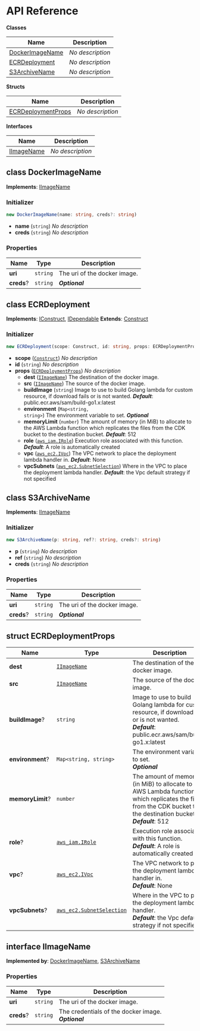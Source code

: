 # API Reference

**Classes**

Name|Description
----|-----------
[DockerImageName](#cdk-ecr-deployment-dockerimagename)|*No description*
[ECRDeployment](#cdk-ecr-deployment-ecrdeployment)|*No description*
[S3ArchiveName](#cdk-ecr-deployment-s3archivename)|*No description*


**Structs**

Name|Description
----|-----------
[ECRDeploymentProps](#cdk-ecr-deployment-ecrdeploymentprops)|*No description*


**Interfaces**

Name|Description
----|-----------
[IImageName](#cdk-ecr-deployment-iimagename)|*No description*



## class DockerImageName  <a id="cdk-ecr-deployment-dockerimagename"></a>



__Implements__: [IImageName](#cdk-ecr-deployment-iimagename)

### Initializer




```ts
new DockerImageName(name: string, creds?: string)
```

* **name** (<code>string</code>)  *No description*
* **creds** (<code>string</code>)  *No description*



### Properties


Name | Type | Description 
-----|------|-------------
**uri** | <code>string</code> | The uri of the docker image.
**creds**? | <code>string</code> | __*Optional*__



## class ECRDeployment  <a id="cdk-ecr-deployment-ecrdeployment"></a>



__Implements__: [IConstruct](#constructs-iconstruct), [IDependable](#constructs-idependable)
__Extends__: [Construct](#constructs-construct)

### Initializer




```ts
new ECRDeployment(scope: Construct, id: string, props: ECRDeploymentProps)
```

* **scope** (<code>[Construct](#constructs-construct)</code>)  *No description*
* **id** (<code>string</code>)  *No description*
* **props** (<code>[ECRDeploymentProps](#cdk-ecr-deployment-ecrdeploymentprops)</code>)  *No description*
  * **dest** (<code>[IImageName](#cdk-ecr-deployment-iimagename)</code>)  The destination of the docker image. 
  * **src** (<code>[IImageName](#cdk-ecr-deployment-iimagename)</code>)  The source of the docker image. 
  * **buildImage** (<code>string</code>)  Image to use to build Golang lambda for custom resource, if download fails or is not wanted. __*Default*__: public.ecr.aws/sam/build-go1.x:latest
  * **environment** (<code>Map<string, string></code>)  The environment variable to set. __*Optional*__
  * **memoryLimit** (<code>number</code>)  The amount of memory (in MiB) to allocate to the AWS Lambda function which replicates the files from the CDK bucket to the destination bucket. __*Default*__: 512
  * **role** (<code>[aws_iam.IRole](#aws-cdk-lib-aws-iam-irole)</code>)  Execution role associated with this function. __*Default*__: A role is automatically created
  * **vpc** (<code>[aws_ec2.IVpc](#aws-cdk-lib-aws-ec2-ivpc)</code>)  The VPC network to place the deployment lambda handler in. __*Default*__: None
  * **vpcSubnets** (<code>[aws_ec2.SubnetSelection](#aws-cdk-lib-aws-ec2-subnetselection)</code>)  Where in the VPC to place the deployment lambda handler. __*Default*__: the Vpc default strategy if not specified




## class S3ArchiveName  <a id="cdk-ecr-deployment-s3archivename"></a>



__Implements__: [IImageName](#cdk-ecr-deployment-iimagename)

### Initializer




```ts
new S3ArchiveName(p: string, ref?: string, creds?: string)
```

* **p** (<code>string</code>)  *No description*
* **ref** (<code>string</code>)  *No description*
* **creds** (<code>string</code>)  *No description*



### Properties


Name | Type | Description 
-----|------|-------------
**uri** | <code>string</code> | The uri of the docker image.
**creds**? | <code>string</code> | __*Optional*__



## struct ECRDeploymentProps  <a id="cdk-ecr-deployment-ecrdeploymentprops"></a>






Name | Type | Description 
-----|------|-------------
**dest** | <code>[IImageName](#cdk-ecr-deployment-iimagename)</code> | The destination of the docker image.
**src** | <code>[IImageName](#cdk-ecr-deployment-iimagename)</code> | The source of the docker image.
**buildImage**? | <code>string</code> | Image to use to build Golang lambda for custom resource, if download fails or is not wanted.<br/>__*Default*__: public.ecr.aws/sam/build-go1.x:latest
**environment**? | <code>Map<string, string></code> | The environment variable to set.<br/>__*Optional*__
**memoryLimit**? | <code>number</code> | The amount of memory (in MiB) to allocate to the AWS Lambda function which replicates the files from the CDK bucket to the destination bucket.<br/>__*Default*__: 512
**role**? | <code>[aws_iam.IRole](#aws-cdk-lib-aws-iam-irole)</code> | Execution role associated with this function.<br/>__*Default*__: A role is automatically created
**vpc**? | <code>[aws_ec2.IVpc](#aws-cdk-lib-aws-ec2-ivpc)</code> | The VPC network to place the deployment lambda handler in.<br/>__*Default*__: None
**vpcSubnets**? | <code>[aws_ec2.SubnetSelection](#aws-cdk-lib-aws-ec2-subnetselection)</code> | Where in the VPC to place the deployment lambda handler.<br/>__*Default*__: the Vpc default strategy if not specified



## interface IImageName  <a id="cdk-ecr-deployment-iimagename"></a>

__Implemented by__: [DockerImageName](#cdk-ecr-deployment-dockerimagename), [S3ArchiveName](#cdk-ecr-deployment-s3archivename)



### Properties


Name | Type | Description 
-----|------|-------------
**uri** | <code>string</code> | The uri of the docker image.
**creds**? | <code>string</code> | The credentials of the docker image.<br/>__*Optional*__



